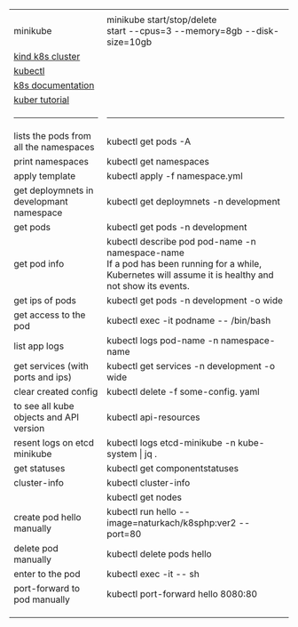 
<table>
  <tr>    <td></td> <td></td>  </tr>
<tr>    <td>minikube</td> <td> minikube start/stop/delete <br> start --cpus=3 --memory=8gb --disk-size=10gb</td>  </tr>
<tr>    <td><a href='https://kind.sigs.k8s.io/docs/user/quick-start/#installation'>kind k8s cluster</a></td> <td></td>  </tr>
<tr>    <td><a href='https://kubernetes.io/docs/tasks/tools/install-kubectl-linux/'>kubectl</a></td> <td></td>  </tr>
<tr>    <td><a href='https://kubernetes.io/docs/home/'> k8s documentation</a></td> <td></td>  </tr>
<tr>    <td><a href='https://kubernetes.io/docs/tutorials/kubernetes-basics/'> kuber tutorial</a></td> <td></td>  </tr>
  <tr>    <td><hr></td> <td><hr></td>  </tr> 
<tr>    <td>lists the pods from all the namespaces</td><td>kubectl get pods -A</td>  </tr>
<tr>    <td>print namespaces</td><td>kubectl get namespaces</td>  </tr>
<tr>    <td>apply template</td><td>kubectl apply -f namespace.yml</td>  </tr>
<tr>    <td>get deploymnets in developmant namespace</td><td> kubectl get deploymnets -n development</td>  </tr>
<tr>    <td>get pods</td><td> kubectl get pods -n development</td>  </tr>
<tr>    <td>get pod info </td> <td> kubectl describe pod pod-name -n namespace-name <br> If a pod has been running for a while, Kubernetes will assume it is healthy and not show its events.</td>  </tr>
<tr>    <td>get ips of pods</td> <td> kubectl get pods -n development -o wide</td>  </tr>
<tr>    <td>get access to the pod</td> <td> kubectl exec -it podname -- /bin/bash </td>  </tr>
<tr>    <td>list app logs </td> <td> kubectl logs pod-name -n namespace-name</td>  </tr>
<tr>    <td>get services (with ports and ips) </td> <td>  kubectl get services -n development -o wide</td>  </tr>
<tr>    <td>clear created config </td> <td> kubectl delete -f some-config.                     yaml</td>  </tr>
<tr>    <td>to see all kube objects and API version</td> <td>kubectl api-resources</td>  </tr>
<tr>    <td>resent logs on etcd minikube</td> <td>kubectl logs etcd-minikube -n kube-system | jq .</td>  </tr>
<tr>    <td>get statuses</td> <td>kubectl get componentstatuses</td>  </tr>
<tr>    <td>cluster-info</td> <td>kubectl cluster-info</td>  </tr>
<tr>    <td></td> <td>kubectl get nodes</td>  </tr>
<tr>    <td>create pod hello manually</td> <td>kubectl run hello --image=naturkach/k8sphp:ver2 --port=80</td>  </tr>
<tr>    <td>delete pod manually</td> <td>kubectl delete pods hello</td>  </tr>
<tr>    <td>enter to the pod</td> <td>kubectl exec -it <podname> -- sh</td>  </tr>
<tr>    <td>port-forward to pod manually</td> <td>kubectl port-forward hello 8080:80</td>  </tr
  <tr>    <td></td> <td></td>  </tr
  <tr>    <td></td> <td></td>  </tr
  <tr>    <td></td> <td></td>  </tr>

</table>

